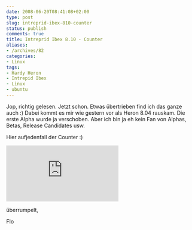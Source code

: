 ```yaml
---
date: 2008-06-20T08:41:08+02:00
type: post
slug: intreprid-ibex-810-counter
status: publish
comments: true
title: Intreprid Ibex 8.10 - Counter
aliases:
- /archives/82
categories:
- Linux
tags:
- Hardy Heron
- Intrepid Ibex
- Linux
- ubuntu
---
```


Jop, richtig gelesen. Jetzt schon. Etwas übertrieben find ich das ganze auch :) Dabei kommt es mir wie gestern vor als Heron 8.04 rauskam. Die erste Alpha wurde ja verschoben. Aber ich bin ja eh kein Fan von Alphas, Betas, Release Candidates usw.

Hier aufjedenfall der Counter :)

![](http://www.the-pc-board.com/intrepidcounter2/index.php)

überrumpelt,

Flo
